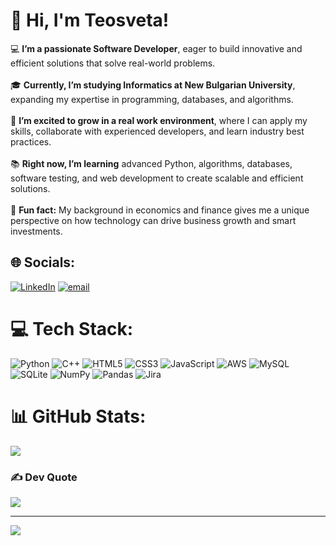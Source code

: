 # 👋 Hi, I'm Teosveta!
💻 **I’m a passionate Software Developer**, eager to build innovative and efficient solutions that solve real-world problems.<br>
<br>🎓 **Currently, I’m studying Informatics at New Bulgarian University**, expanding my expertise in programming, databases, and algorithms.<br>
<br>🚀 **I’m excited to grow in a real work environment**, where I can apply my skills, collaborate with experienced developers, and learn industry best practices.<br>
<br>📚 **Right now, I’m learning** advanced Python, algorithms, databases, software testing, and web development to create scalable and efficient solutions.<br>
<br>🎯 **Fun fact:** My background in economics and finance gives me a unique perspective on how technology can drive business growth and smart investments.<br>

## 🌐 Socials:
[![LinkedIn](https://img.shields.io/badge/LinkedIn-%230077B5.svg?logo=linkedin&logoColor=white)](https://www.linkedin.com/in/teosveta-velkova/) [![email](https://img.shields.io/badge/Email-D14836?logo=gmail&logoColor=white)](mailto:vteosveta@gmail.com) 

# 💻 Tech Stack:
![Python](https://img.shields.io/badge/python-3670A0?style=for-the-badge&logo=python&logoColor=ffdd54) 
![C++](https://img.shields.io/badge/c++-%2300599C.svg?style=for-the-badge&logo=c%2B%2B&logoColor=white) 
![HTML5](https://img.shields.io/badge/html5-%23E34F26.svg?style=for-the-badge&logo=html5&logoColor=white) 
![CSS3](https://img.shields.io/badge/css3-%231572B6.svg?style=for-the-badge&logo=css3&logoColor=white) 
![JavaScript](https://img.shields.io/badge/javascript-%23323330.svg?style=for-the-badge&logo=javascript&logoColor=%23F7DF1E) 
![AWS](https://img.shields.io/badge/AWS-%23FF9900.svg?style=for-the-badge&logo=amazon-aws&logoColor=white) 
![MySQL](https://img.shields.io/badge/mysql-4479A1.svg?style=for-the-badge&logo=mysql&logoColor=white) 
![SQLite](https://img.shields.io/badge/sqlite-%2307405e.svg?style=for-the-badge&logo=sqlite&logoColor=white) 
![NumPy](https://img.shields.io/badge/numpy-%23013243.svg?style=for-the-badge&logo=numpy&logoColor=white) 
![Pandas](https://img.shields.io/badge/pandas-%23150458.svg?style=for-the-badge&logo=pandas&logoColor=white) 
![Jira](https://img.shields.io/badge/jira-%230A0FFF.svg?style=for-the-badge&logo=jira&logoColor=white)

# 📊 GitHub Stats:
![](https://github-readme-stats.vercel.app/api/top-langs/?username=Teosveta&theme=default&hide_border=false&include_all_commits=false&count_private=false&layout=compact)

### ✍️ Dev Quote
![](https://quotes-github-readme.vercel.app/api?type=horizontal&theme=dark)

---
[![](https://visitcount.itsvg.in/api?id=Teosveta&icon=0&color=0)](https://visitcount.itsvg.in)

<!-- Proudly created with GPRM ( https://gprm.itsvg.in ) -->
